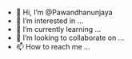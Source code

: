 - 👋 Hi, I’m @Pawandhanunjaya
- 👀 I’m interested in ...
- 🌱 I’m currently learning ...
- 💞️ I’m looking to collaborate on ...
- 📫 How to reach me ...

<!---
Pawandhanunjaya/Pawandhanunjaya is a ✨ special ✨ repository because its `README.md` (this file) appears on your GitHub profile.
You can click the Preview link to take a look at your changes.
--->
